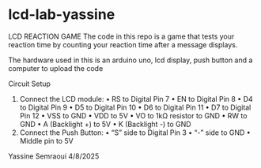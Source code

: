 # lcd-lab-yassine
LCD REACTION GAME
The code in this repo is a game that tests your reaction time by counting your reaction time after a message displays.

The hardware used in this is an arduino uno, lcd display, push button and a computer to upload the code

Circuit Setup
1.	Connect the LCD module:
•	RS to Digital Pin 7
•	EN to Digital Pin 8
•	D4 to Digital Pin 9
•	D5 to Digital Pin 10
•	D6 to Digital Pin 11
•	D7 to Digital Pin 12
•	VSS to GND
•	VDD to 5V
•	VO to 1kΩ resistor to GND
•	RW to GND
•	A (Backlight +) to 5V
•	K (Backlight -) to GND
2.	Connect the Push Button:
•	“S” side to Digital Pin 3
•	“-” side to GND
•	Middle pin to 5V


Yassine Semraoui
4/8/2025